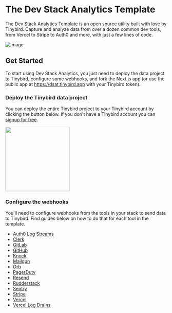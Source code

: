 # The Dev Stack Analytics Template
The Dev Stack Analytics Template is an open source utility built with love by Tinybird. Capture and analyze data from over a dozen common dev tools, from Vercel to Stripe to Auth0 and more, with just a few lines of code.

![image](https://github.com/user-attachments/assets/32f24c18-a815-44f5-8a37-40e2d899e866)

## Get Started
To start using Dev Stack Analytics, you just need to deploy the data project to Tinybird, configure some webhooks, and fork the Next.js app (or use the public app at https://dsat.tinybird.app with your Tinybird token).

### Deploy the Tinybird data project
You can deploy the entire Tinybird project to your Tinybird account by clicking the button below. If you don't have a Tinybird account you can [signup for free](https://www.tinybird.co/signup).

<p align="left">
  <a href="https://app.tinybird.co?starter_kit=https://github.com/tinybirdco/dev-stack-analytics-template/tinybird">
    <img width="200" src="https://img.shields.io/badge/Deploy%20to-Tinybird-25283d?style=flat&labelColor=25283d&color=27f795&logo=data:image/svg+xml;base64,PHN2ZyB2aWV3Qm94PSIwIDAgNTAwIDUwMCIgeG1sbnM9Imh0dHA6Ly93d3cudzMub3JnLzIwMDAvc3ZnIj48cGF0aCBkPSJNNTAwIDQyLjhsLTE1Ni4xLTQyLjgtNTQuOSAxMjIuN3pNMzUwLjcgMzQ1LjRsLTE0Mi45LTUxLjEtODMuOSAyMDUuN3oiIGZpbGw9IiNmZmYiIG9wYWNpdHk9Ii42Ii8+PHBhdGggZD0iTTAgMjE5LjlsMzUwLjcgMTI1LjUgNTcuNS0yNjguMnoiIGZpbGw9IiNmZmYiLz48L3N2Zz4=" />
  </a>
</p>

### Configure the webhooks
You'll need to configure webhooks from the tools in your stack to send data to Tinybird. Find guides below on how to do that for each tool in the template.

- [Auth0 Log Streams](https://www.tinybird.co/docs/get-data-in/guides/ingest-auth0-logs)
- [Clerk](https://www.tinybird.co/docs/get-data-in/guides/ingest-from-clerk)
- [GitLab](https://www.tinybird.co/docs/get-data-in/guides/ingest-from-gitlab)
- [GitHub](https://www.tinybird.co/docs/get-data-in/guides/ingest-from-github)
- [Knock](https://www.tinybird.co/docs/get-data-in/guides/ingest-from-knock)
- [Mailgun](https://www.tinybird.co/docs/get-data-in/guides/ingest-from-mailgun)
- [Orb](https://www.tinybird.co/docs/get-data-in/guides/ingest-from-orb)
- [PagerDuty](https://www.tinybird.co/docs/get-data-in/guides/ingest-from-pagerduty)
- [Resend](https://www.tinybird.co/docs/get-data-in/guides/ingest-from-resend)
- [Rudderstack](https://www.tinybird.co/docs/get-data-in/guides/ingest-from-rudderstack)
- [Sentry](https://www.tinybird.co/docs/get-data-in/guides/ingest-from-sentry)
- [Stripe](https://www.tinybird.co/docs/get-data-in/guides/ingest-from-stripe)
- [Vercel](https://www.tinybird.co/docs/get-data-in/guides/ingest-from-vercel)
- [Vercel Log Drains](https://www.tinybird.co/docs/get-data-in/guides/ingest-vercel-logdrains)

